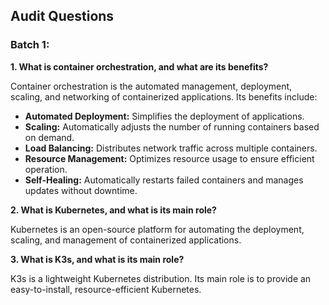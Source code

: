 ## Audit Questions

### Batch 1:

**1. What is container orchestration, and what are its benefits?**

Container orchestration is the automated management, deployment, scaling, and networking of containerized applications. Its benefits include:

- **Automated Deployment:** Simplifies the deployment of applications.
- **Scaling:** Automatically adjusts the number of running containers based on demand.
- **Load Balancing:** Distributes network traffic across multiple containers.
- **Resource Management:** Optimizes resource usage to ensure efficient operation.
- **Self-Healing:** Automatically restarts failed containers and manages updates without downtime.

**2. What is Kubernetes, and what is its main role?**

Kubernetes is an open-source platform for automating the deployment, scaling, and management of containerized applications.

**3. What is K3s, and what is its main role?**

K3s is a lightweight Kubernetes distribution. Its main role is to provide an easy-to-install, resource-efficient Kubernetes.